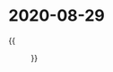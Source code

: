 # 2020-08-29


<!--more-->

{{<figure src="https://jiangbao-1258001083.cos.ap-shanghai.myqcloud.com/paopao20200829.jpg">}}
